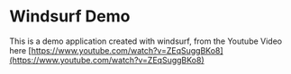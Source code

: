 # Windsurf Demo
This is a demo application created with windsurf, from the Youtube Video here
[https://www.youtube.com/watch?v=ZEqSuggBKo8](https://www.youtube.com/watch?v=ZEqSuggBKo8)
